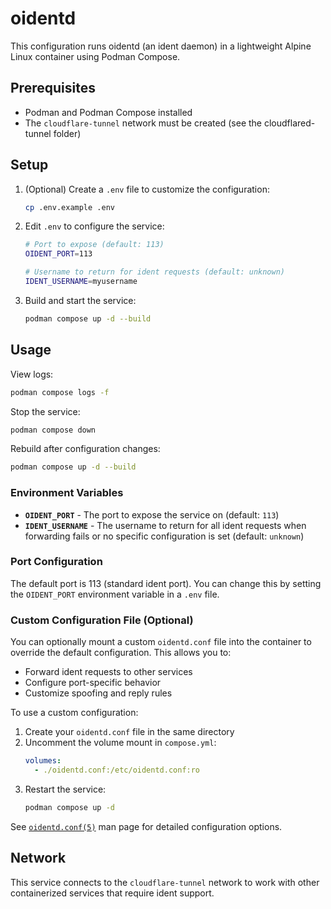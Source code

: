 <!--
SPDX-FileCopyrightText: 2025 Anthony Accioly <anthony@accioly.dev>
SPDX-License-Identifier: AGPL-3.0-or-later
-->

# oidentd

This configuration runs oidentd (an ident daemon) in a lightweight Alpine Linux container using Podman Compose.

## Prerequisites

- Podman and Podman Compose installed
- The `cloudflare-tunnel` network must be created (see the cloudflared-tunnel folder)

## Setup

1. (Optional) Create a `.env` file to customize the configuration:
   ```bash
   cp .env.example .env
   ```

2. Edit `.env` to configure the service:
   ```bash
   # Port to expose (default: 113)
   OIDENT_PORT=113

   # Username to return for ident requests (default: unknown)
   IDENT_USERNAME=myusername
   ```

3. Build and start the service:
   ```bash
   podman compose up -d --build
   ```

## Usage

View logs:
```bash
podman compose logs -f
```

Stop the service:
```bash
podman compose down
```

Rebuild after configuration changes:
```bash
podman compose up -d --build
```

### Environment Variables

- **`OIDENT_PORT`** - The port to expose the service on (default: `113`)
- **`IDENT_USERNAME`** - The username to return for all ident requests when forwarding fails or no specific configuration is set (default: `unknown`)

### Port Configuration

The default port is 113 (standard ident port). You can change this by setting the `OIDENT_PORT` environment variable in a `.env` file.

### Custom Configuration File (Optional)

You can optionally mount a custom `oidentd.conf` file into the container to override the default configuration. This allows you to:

- Forward ident requests to other services
- Configure port-specific behavior
- Customize spoofing and reply rules

To use a custom configuration:

1. Create your `oidentd.conf` file in the same directory
2. Uncomment the volume mount in `compose.yml`:
   ```yaml
   volumes:
     - ./oidentd.conf:/etc/oidentd.conf:ro
   ```
3. Restart the service:
   ```bash
   podman compose up -d
   ```

See [`oidentd.conf(5)`](https://linux.die.net/man/5/oidentd.conf) man page for detailed configuration options.

## Network

This service connects to the `cloudflare-tunnel` network to work with other containerized services that require ident support.
